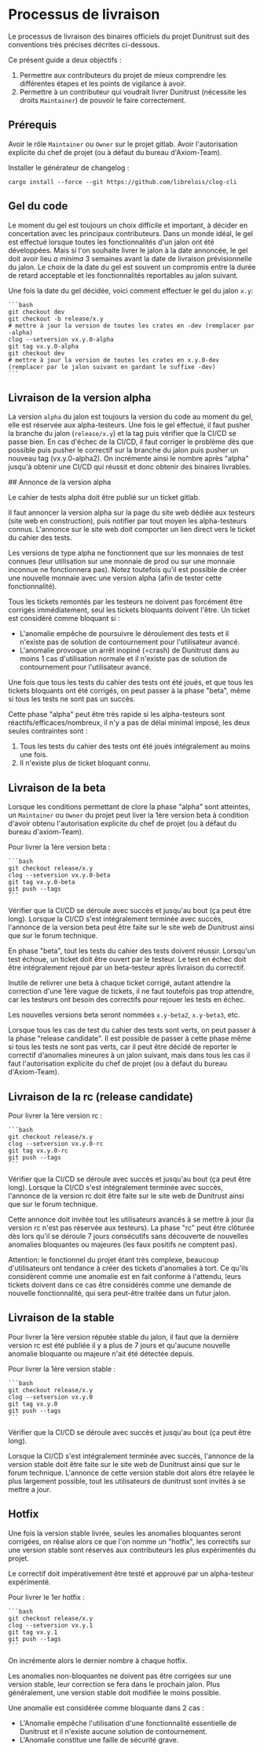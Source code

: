 # Processus de livraison

Le processus de livraison des binaires officiels du projet Dunitrust suit des conventions très précises décrites ci-dessous.

Ce présent guide a deux objectifs :

1. Permettre aux contributeurs du projet de mieux comprendre les différentes étapes et les points de vigilance à avoir.
2. Permettre à un contributeur qui voudrait livrer Dunitrust (nécessite les droits `Maintainer`) de pouvoir le faire correctement.

## Prérequis

Avoir le rôle `Maintainer` ou `Owner` sur le projet gitlab.
Avoir l'autorisation explicite du chef de projet (ou à défaut du bureau d'Axiom-Team).

Installer le générateur de changelog :

    cargo install --force --git https://github.com/librelois/clog-cli

## Gel du code

Le moment du gel est toujours un choix difficile et important, à décider en concertation avec les principaux contributeurs.
Dans un monde idéal, le gel est effectué lorsque toutes les fonctionnalités d'un jalon ont été développées.
Mais si l'on souhaite livrer le jalon à la date annoncée, le gel doit avoir lieu *a minima* 3 semaines avant la date de livraison prévisionnelle du jalon.
Le choix de la date du gel est souvent un compromis entre la durée de retard acceptable et les fonctionnalités reportables au jalon suivant.

Une fois la date du gel décidée, voici comment effectuer le gel du jalon `x.y`:

    ```bash
    git checkout dev
    git checkout -b release/x.y
    # mettre à jour la version de toutes les crates en -dev (remplacer par -alpha)
    clog --setversion vx.y.0-alpha
    git tag vx.y.0-alpha
    git checkout dev
    # mettre à jour la version de toutes les crates en x.y.0-dev (remplacer par le jalon suivant en gardant le suffixe -dev)
    ```

## Livraison de la version alpha

La version `alpha` du jalon est toujours la version du code au moment du gel, elle est réservée aux alpha-testeurs.
Une fois le gel effectué, il faut pusher la branche du jalon (`release/x.y`) et la tag puis vérifier que la CI/CD se passe bien.
En cas d'échec de la CI/CD, il faut corriger le problème dès que possible puis pusher le correctif sur la branche du jalon puis pusher un nouveau tag (vx.y.0-alpha2).
On incrémente ainsi le nombre après "alpha" jusqu'à obtenir une CI/CD qui réussit et donc obtenir des binaires livrables.

## Annonce de la version alpha

Le cahier de tests alpha doit être publié sur un ticket gitlab.

Il faut annoncer la version alpha sur la page du site web dédiée aux testeurs (site web en construction), puis notifier par tout moyen les alpha-testeurs connus.
L'annonce sur le site web doit comporter un lien direct vers le ticket du cahier des tests.

Les versions de type alpha ne fonctionnent que sur les monnaies de test connues (leur utilisation sur une monnaie de prod ou sur une monnaie inconnue ne fonctionnera pas).
Notez toutefois qu'il est possible de créer une nouvelle monnaie avec une version alpha (afin de tester cette fonctionnalité).

Tous les tickets remontés par les testeurs ne doivent pas forcément être corrigés immédiatement, seul les tickets bloquants doivent l'être.
Un ticket est considéré comme bloquant si :

- L'anomalie empêche de poursuivre le déroulement des tests et il n'existe pas de solution de contournement pour l'utilisateur avancé.
- L'anomalie provoque un arrêt inopiné (=crash) de Dunitrust dans au moins 1 cas d'utilisation normale et il n'existe pas de solution de contournement pour l'utilisateur avancé.

Une fois que tous les tests du cahier des tests ont été joués, et que tous les tickets bloquants ont été corrigés, on peut passer à la phase "beta", même si tous les tests ne sont pas un succès.

Cette phase "alpha" peut être très rapide si les alpha-testeurs sont réactifs/efficaces/nombreux, il n'y a pas de délai minimal imposé, les deux seules contraintes sont :

1. Tous les tests du cahier des tests ont été joués intégralement au moins une fois.
2. Il n'existe plus de ticket bloquant connu.

## Livraison de la beta

Lorsque les conditions permettant de clore la phase "alpha" sont atteintes, un `Maintainer` ou `Owner` du projet peut liver la 1ère version beta à condition d'avoir obtenu l'autorisation explicite du chef de projet (ou à défaut du bureau d'axiom-Team).

Pour livrer la 1ère version beta :

    ```bash
    git checkout release/x.y
    clog --setversion vx.y.0-beta
    git tag vx.y.0-beta
    git push --tags
    ```

Vérifier que la CI/CD se déroule avec succès et jusqu'au bout (ça peut être long).
Lorsque la CI/CD s'est intégralement terminée avec succès, l'annonce de la version beta peut être faite sur le site web de Dunitrust ainsi que sur le forum technique.

En phase "beta", tout les tests du cahier des tests doivent réussir. Lorsqu'un test échoue, un ticket doit être ouvert par le testeur.
Le test en échec doit être intégralement rejoué par un beta-testeur après livraison du correctif.

Inutile de relivrer une beta à chaque ticket corrigé, autant attendre la correction d'une 1ère vague de tickets, il ne faut toutefois pas trop attendre, car les testeurs ont besoin des correctifs pour rejouer les tests en échec.

Les nouvelles versions beta seront nommées `x.y-beta2`, `x.y-beta3`, etc.

Lorsque tous les cas de test du cahier des tests sont verts, on peut passer à la phase "release candidate".
Il est possible de passer à cette phase même si tous les tests ne sont pas verts, car il peut être décidé de reporter le correctif d'anomalies mineures à un jalon suivant, mais dans tous les cas il faut l'autorisation explicite du chef de projet (ou à défaut du bureau d'Axiom-Team).

## Livraison de la rc (release candidate)

Pour livrer la 1ère version rc :

    ```bash
    git checkout release/x.y
    clog --setversion vx.y.0-rc
    git tag vx.y.0-rc
    git push --tags
    ```
Vérifier que la CI/CD se déroule avec succès et jusqu'au bout (ça peut être long).
Lorsque la CI/CD s'est intégralement terminée avec succès, l'annonce de la version rc doit être faite sur le site web de Dunitrust ainsi que sur le forum technique.

Cette annonce doit invitée tout les utilisateurs avancés à se mettre à jour (la version rc n'est pas réservée aux testeurs).
La phase "rc" peut être clôturée dès lors qu'il se déroule 7 jours consécutifs sans découverte de nouvelles anomalies bloquantes ou majeures (les faux positifs ne comptent pas).

Attention: le fonctionnel du projet étant très complexe, beaucoup d'utilisateurs ont tendance à créer des tickets d'anomalies à tort. Ce qu'ils considèrent comme une anomalie est en fait conforme à l'attendu, leurs tickets doivent dans ce cas être considérés comme une demande de nouvelle fonctionnalité, qui sera peut-être traitée dans un futur jalon.

## Livraison de la stable

Pour livrer la 1ère version réputée stable du jalon, il faut que la dernière version rc est été publiée il y a plus de 7 jours et qu'aucune nouvelle anomalie bloquante ou majeure n'ait été détectée depuis.

Pour livrer la 1ère version stable :

    ```bash
    git checkout release/x.y
    clog --setversion vx.y.0
    git tag vx.y.0
    git push --tags
    ```

Vérifier que la CI/CD se déroule avec succès et jusqu'au bout (ça peut être long).

Lorsque la CI/CD s'est intégralement terminée avec succès, l'annonce de la version stable doit être faite sur le site web de Dunitrust ainsi que sur le forum technique.
L'annonce de cette version stable doit alors être relayée le plus largement possible, tout les utilisateurs de dunitrust sont invités à se mettre a jour.

## Hotfix

Une fois la version stable livrée, seules les anomalies bloquantes seront corrigées, on réalise alors ce que l'on nomme un "hotfix", les correctifs sur une version stable sont réservés aux contributeurs les plus expérimentés du projet.

Le correctif doit impérativement être testé et approuvé par un alpha-testeur expérimenté.

Pour livrer le 1er hotfix :

    ```bash
    git checkout release/x.y
    clog --setversion vx.y.1
    git tag vx.y.1
    git push --tags
    ```

On incrémente alors le dernier nombre à chaque hotfix.

Les anomalies non-bloquantes ne doivent pas être corrigées sur une version stable, leur correction se fera dans le prochain jalon. Plus généralement, une version stable doit modifiée le moins possible.

Une anomalie est considérée comme bloquante dans 2 cas :

- L'Anomalie empêche l'utilisation d'une fonctionnalité essentielle de Dunitrust et il n'existe aucune solution de contournement.
- L'Anomalie constitue une faille de sécurité grave.
